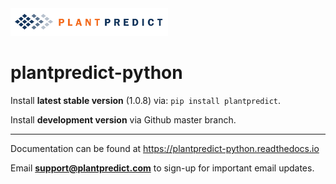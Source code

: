 <img src="docs/_images/FS_PlantPredict_Logo_Horz_RGB-01.png" width="50%" height="50%">

# plantpredict-python

Install **latest stable version** (1.0.8) via: `pip install plantpredict`.

Install **development version** via Github master branch.

---

Documentation can be found at https://plantpredict-python.readthedocs.io

Email **support@plantpredict.com** to sign-up for important email updates.
